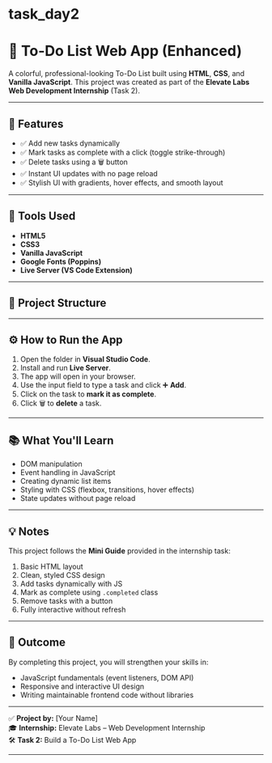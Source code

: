 # task_day2

# 🌟 To-Do List Web App (Enhanced)

A colorful, professional-looking To-Do List built using **HTML**, **CSS**, and **Vanilla JavaScript**. This project was created as part of the **Elevate Labs Web Development Internship** (Task 2).

---

## 📌 Features

- ✅ Add new tasks dynamically
- ✅ Mark tasks as complete with a click (toggle strike-through)
- ✅ Delete tasks using a 🗑️ button
- ✅ Instant UI updates with no page reload
- ✅ Stylish UI with gradients, hover effects, and smooth layout

---

## 🎨 Tools Used

- **HTML5**
- **CSS3**
- **Vanilla JavaScript**
- **Google Fonts (Poppins)**
- **Live Server (VS Code Extension)**

---

## 🧱 Project Structure



---

## ⚙️ How to Run the App

1. Open the folder in **Visual Studio Code**.
2. Install and run **Live Server**.
3. The app will open in your browser.
4. Use the input field to type a task and click ➕ **Add**.
5. Click on the task to **mark it as complete**.
6. Click 🗑️ to **delete** a task.

---

## 📚 What You'll Learn

- DOM manipulation
- Event handling in JavaScript
- Creating dynamic list items
- Styling with CSS (flexbox, transitions, hover effects)
- State updates without page reload

---

## 💡 Notes

This project follows the **Mini Guide** provided in the internship task:
1. Basic HTML layout
2. Clean, styled CSS design
3. Add tasks dynamically with JS
4. Mark as complete using `.completed` class
5. Remove tasks with a button
6. Fully interactive without refresh

---

## 🧠 Outcome

By completing this project, you will strengthen your skills in:

- JavaScript fundamentals (event listeners, DOM API)
- Responsive and interactive UI design
- Writing maintainable frontend code without libraries

---

✅ **Project by:** [Your Name]  
🎓 **Internship:** Elevate Labs – Web Development Internship  
🛠️ **Task 2:** Build a To-Do List Web App

---


